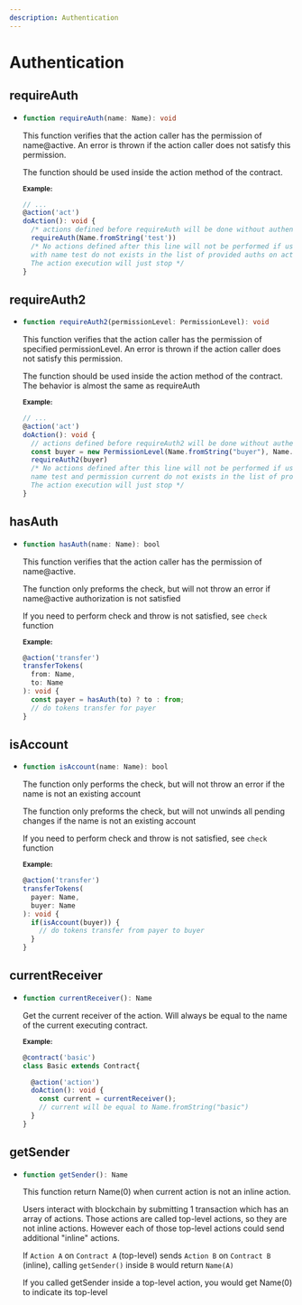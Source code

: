```yaml
---
description: Authentication
---
```


# Authentication

## requireAuth

* ```ts
  function requireAuth(name: Name): void
  ```
  This function verifies that the action caller has the permission of name@active. An error is thrown if the action caller does not satisfy this permission.

  The function should be used inside the action method of the contract. 

  <sub>**Example:**</sub>
  ```ts
  // ...
  @action('act')
  doAction(): void {
    /* actions defined before requireAuth will be done without authentication required. */
    requireAuth(Name.fromString('test'))
    /* No actions defined after this line will not be performed if user 
    with name test do not exists in the list of provided auths on action.
    The action execution will just stop */
  }
  ```

## requireAuth2
* ```ts
  function requireAuth2(permissionLevel: PermissionLevel): void
  ```
  This function verifies that the action caller has the permission of specified permissionLevel. An error is thrown if the action caller does not satisfy this permission.

  The function should be used inside the action method of the contract. The behavior is almost the same as requireAuth

  <sub>**Example:**</sub>
  ```ts
  // ...
  @action('act')
  doAction(): void {
    // actions defined before requireAuth2 will be done without authentication required.
    const buyer = new PermissionLevel(Name.fromString("buyer"), Name.fromString("current"))
    requireAuth2(buyer)
    /* No actions defined after this line will not be performed if user with 
    name test and permission current do not exists in the list of provided auths.
    The action execution will just stop */
  }
  ```

## hasAuth
* ```ts
  function hasAuth(name: Name): bool
  ```
  This function verifies that the action caller has the permission of name@active.

  The function only preforms the check, but will not throw an error if name@active authorization is not satisfied
  
  If you need to perform check and throw is not satisfied, see `check` function

  <sub>**Example:**</sub>
  ```ts
  @action('transfer')
  transferTokens(
    from: Name,
    to: Name
  ): void {
    const payer = hasAuth(to) ? to : from;
    // do tokens transfer for payer
  }
  ```

## isAccount
* ```ts
  function isAccount(name: Name): bool
  ```
  The function only performs the check, but will not throw an error if the name is not an existing account

  The function only preforms the check, but will not unwinds all pending changes if the name is not an existing account

  If you need to perform check and throw is not satisfied, see `check` function

  <sub>**Example:**</sub>
  ```ts
  @action('transfer')
  transferTokens(
    payer: Name,
    buyer: Name
  ): void {
    if(isAccount(buyer)) {
      // do tokens transfer from payer to buyer
    }
  }
  ```

## currentReceiver
* ```ts
  function currentReceiver(): Name
  ```
  Get the current receiver of the action. Will always be equal to the name of the current executing contract.

  <sub>**Example:**</sub>
  ```ts
  @contract('basic')
  class Basic extends Contract{

    @action('action')
    doAction(): void {
      const current = currentReceiver();
      // current will be equal to Name.fromString("basic")
    }
  }
  ```

## getSender
* ```ts
  function getSender(): Name
  ```
  This function return Name(0) when current action is not an inline action.

  Users interact with blockchain by submitting 1 transaction which has an array of actions. Those actions are called top-level actions, so they are not inline actions. However each of those top-level actions could send additional "inline" actions.
  
  If `Action A` on `Contract A` (top-level) sends `Action B` on `Contract B` (inline), calling `getSender()` inside `B` would return `Name(A)`

  If you called getSender inside a top-level action, you would get Name(0) to indicate its top-level 